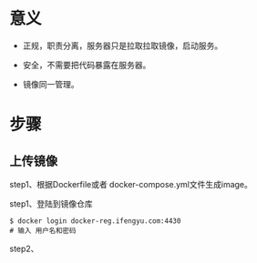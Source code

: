 # 意义

* 正规，职责分离，服务器只是拉取拉取镜像，启动服务。

* 安全，不需要把代码暴露在服务器。

* 镜像同一管理。

# 步骤

## 上传镜像

step1、根据Dockerfile或者 docker-compose.yml文件生成image。

step1、登陆到镜像仓库

```
$ docker login docker-reg.ifengyu.com:4430
# 输入 用户名和密码
```

step2、


